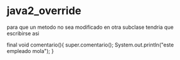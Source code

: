 # java2_override
para que un metodo no sea modificado en otra subclase tendria que escribirse asi

final void  comentario(){
super.comentario();
System.out.println("este empleado mola"); 
}

